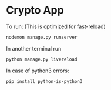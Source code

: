 # Crypto App

To run:
(This is optimized for fast-reload)

```bash
nodemon manage.py runserver
```

In another terminal run

```bash
python manage.py livereload
```

In case of python3 errors:

```bash
pip install python-is-python3
```

